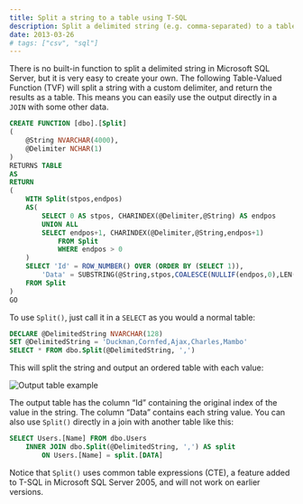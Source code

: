 ```yaml
---
title: Split a string to a table using T-SQL
description: Split a delimited string (e.g. comma-separated) to a table using Transact-SQL using a table-valued function and common table expressions.
date: 2013-03-26
# tags: ["csv", "sql"]
---
```


There is no built-in function to split a delimited string in Microsoft SQL Server, but it is very easy to create your own. The following Table-Valued Function (TVF) will split a string with a custom delimiter, and return the results as a table. This means you can easily use the output directly in a `JOIN` with some other data.

<!-- more-->

```sql
CREATE FUNCTION [dbo].[Split]
(
    @String NVARCHAR(4000),
    @Delimiter NCHAR(1)
)
RETURNS TABLE
AS
RETURN
(
    WITH Split(stpos,endpos)
    AS(
        SELECT 0 AS stpos, CHARINDEX(@Delimiter,@String) AS endpos
        UNION ALL
        SELECT endpos+1, CHARINDEX(@Delimiter,@String,endpos+1)
            FROM Split
            WHERE endpos > 0
    )
    SELECT 'Id' = ROW_NUMBER() OVER (ORDER BY (SELECT 1)),
        'Data' = SUBSTRING(@String,stpos,COALESCE(NULLIF(endpos,0),LEN(@String)+1)-stpos)
    FROM Split
)
GO
```

To use `Split()`, just call it in a `SELECT` as you would a normal table:

```sql
DECLARE @DelimitedString NVARCHAR(128)
SET @DelimitedString = 'Duckman,Cornfed,Ajax,Charles,Mambo'
SELECT * FROM dbo.Split(@DelimitedString, ',')
```

This will split the string and output an ordered table with each value:

![Output table example](/images/blog/split-string-to-table-using-transact-sql/output.png)

The output table has the column “Id” containing the original index of the value in the string. The column “Data” contains each string value. You can also use `Split()` directly in a join with another table like this:

```sql
SELECT Users.[Name] FROM dbo.Users
    INNER JOIN dbo.Split(@DelimitedString, ',') AS split
        ON Users.[Name] = split.[DATA]
```

Notice that `Split()` uses common table expressions (CTE), a feature added to T-SQL in Microsoft SQL Server 2005, and will not work on earlier versions.
